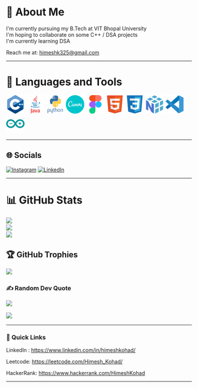 
# 💫 About Me
I'm currently pursuing my B.Tech at VIT Bhopal University<br>I'm hoping to collaborate on some C++ / DSA projects<br>I'm currently learning DSA<br>

Reach me at: himeshk325@gmail.com

---

# :book: Languages and Tools

<img src="https://github.com/devicons/devicon/blob/master/icons/cplusplus/cplusplus-original.svg" alt="Cplusplus logo"  width="50" height ="50" /> <img src="https://github.com/devicons/devicon/blob/master/icons/java/java-original-wordmark.svg" alt="JAVA logo"  width="50" height ="50" /> <img src="https://github.com/devicons/devicon/blob/master/icons/python/python-original-wordmark.svg" alt="Python logo"  width="50" height ="50" /> <img src="https://github.com/devicons/devicon/blob/master/icons/canva/canva-original.svg" alt="Canva logo"  width="50" height ="50" /> <img src="https://github.com/devicons/devicon/blob/master/icons/figma/figma-original.svg" alt="Figma logo"  width="50" height ="50" /> <img src="https://github.com/devicons/devicon/blob/master/icons/html5/html5-original.svg" alt="HTML5 logo"  width="50" height ="50" /> <img src="https://github.com/devicons/devicon/blob/master/icons/css3/css3-original.svg" alt="CSS3 logo"  width="50" height ="50" /> <img src="https://github.com/devicons/devicon/blob/master/icons/numpy/numpy-original.svg" alt="NumPy logo"  width="50" height ="50" /> <img src="https://github.com/devicons/devicon/blob/master/icons/vscode/vscode-original.svg" alt="VSCode logo"  width="50" height ="50" /> <img src="https://github.com/devicons/devicon/blob/master/icons/arduino/arduino-original.svg" alt="Arduino logo"  width="50" height ="50" />

---

## 🌐 Socials
[![Instagram](https://img.shields.io/badge/Instagram-%23E4405F.svg?logo=Instagram&logoColor=white)](https://instagram.com/himesh.kohad) [![LinkedIn](https://img.shields.io/badge/LinkedIn-%230077B5.svg?logo=linkedin&logoColor=white)](https://linkedin.com/in/himeshkohad) 

---

# 📊 GitHub Stats
![](https://github-readme-stats.vercel.app/api?username=HimeshKohad&theme=radical&hide_border=true&include_all_commits=false&count_private=false)<br/>
![](https://github-readme-streak-stats.herokuapp.com/?user=HimeshKohad&theme=radical&hide_border=true)<br/>
![](https://github-readme-stats.vercel.app/api/top-langs/?username=HimeshKohad&theme=radical&hide_border=true&include_all_commits=false&count_private=false&layout=compact)

## 🏆 GitHub Trophies
![](https://github-profile-trophy.vercel.app/?username=HimeshKohad&theme=radical&no-frame=false&no-bg=true&margin-w=4)

### ✍️ Random Dev Quote
![](https://quotes-github-readme.vercel.app/api?type=horizontal&theme=radical)

[![](https://visitcount.itsvg.in/api?id=HimeshKohad&icon=6&color=0)](https://visitcount.itsvg.in)

---

### :link: Quick Links
LinkedIn : https://www.linkedin.com/in/himeshkohad/

Leetcode: https://leetcode.com/Himesh_Kohad/

HackerRank: https://www.hackerrank.com/HimeshKohad

---












